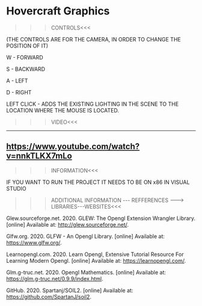 # Hovercraft Graphics

>>>CONTROLS<<<

(THE CONTROLS ARE FOR THE CAMERA, IN ORDER TO CHANGE THE POSITION OF IT)

W - FORWARD

S - BACKWARD

A - LEFT

D - RIGHT

LEFT CLICK - ADDS THE EXISTING LIGHTING IN THE SCENE TO THE LOCATION WHERE THE MOUSE IS LOCATED.



>>>VIDEO<<<

----------------------
https://www.youtube.com/watch?v=nnkTLKX7mLo
----------------------

>>>INFORMATION<<<

IF YOU WANT TO RUN THE PROJECT IT NEEDS TO BE ON x86 IN VISUAL STUDIO



>>>ADDITIONAL INFORMATION --- REFFERENCES ---> LIBRARIES---WEBSITES<<<

Glew.sourceforge.net. 2020. GLEW: The Opengl Extension Wrangler Library. [online] 
Available at: <http://glew.sourceforge.net/>.

Glfw.org. 2020. GLFW - An Opengl Library. [online] 
Available at: <https://www.glfw.org/>.

Learnopengl.com. 2020. Learn Opengl, Extensive Tutorial Resource For Learning Modern Opengl. [online] 
Available at: <https://learnopengl.com/>.

Glm.g-truc.net. 2020. Opengl Mathematics. [online]
Available at: <https://glm.g-truc.net/0.9.9/index.html>.

GitHub. 2020. Spartanj/SOIL2. [online]
Available at: <https://github.com/SpartanJ/soil2>.

